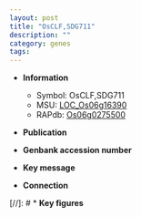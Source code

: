 ```yaml
---
layout: post
title: "OsCLF,SDG711"
description: ""
category: genes
tags: 
---
```


* **Information**  
    + Symbol: OsCLF,SDG711  
    + MSU: [LOC_Os06g16390](http://rice.uga.edu/cgi-bin/ORF_infopage.cgi?orf=LOC_Os06g16390)  
    + RAPdb: [Os06g0275500](http://rapdb.dna.affrc.go.jp/viewer/gbrowse_details/irgsp1?name=Os06g0275500)  

* **Publication**  

* **Genbank accession number**  

* **Key message**  

* **Connection**  

[//]: # * **Key figures**  


